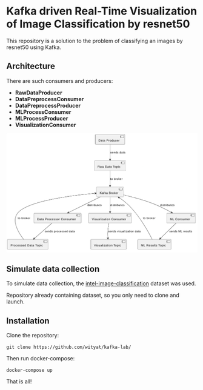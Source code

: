 # Kafka driven Real-Time Visualization of Image Classification by resnet50

This repository is a solution to the problem of classifying an images by resnet50 using Kafka.

## Architecture

There are such consumers and producers:
* **RawDataProducer**
* **DataPreprocessConsumer**
* **DataPreprocessProducer**
* **MLProcessConsumer**
* **MLProcessProducer**
* **VisualizationConsumer**

![image](images/arch.png)

## Simulate data collection

To simulate data collection, the [intel-image-classification](https://www.kaggle.com/datasets/puneet6060/intel-image-classification/code) dataset was used.

Repository already containing dataset, so you only need to clone and launch.

## Installation

Clone the repository:

```
git clone https://github.com/wityat/kafka-lab/
```

Then run docker-compose:

```
docker-compose up
```

That is all! 
